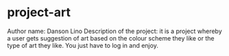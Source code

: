 # project-art
Author name: Danson Lino
Description of the project: it is a project whereby a user gets suggestion of art based on the colour scheme they like or the type of art they like.
 You just have to log in and enjoy.
